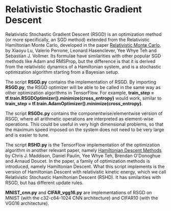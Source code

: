 # Relativistic Stochastic Gradient Descent

Relativistic Stochastic Gradient Descent (RSGD) is an optimization method (or more specifically, an SGD method) extended from the Relativistic Hamiltonian Monte Carlo, developed in the paper [Relativistic Monte Carlo](https://arxiv.org/abs/1609.04388), by Xiaoyu Lu, Valerio Perrone, Leonard Hasenclever, Yee Whye Teh and Sebastian J. Vollmer. Its formulae have similarities with other popular SGD methods like Adam and RMSProp, but the difference is that it is derived from the relativistic dynamics of a Hamiltonian system, and is a stochastic optimization algorithm starting from a Bayesian setup.

The script **RSGD.py** contains the implementation of RSGD. By importing **RSGD.py**, the RSGD optimizer will be able to be called in the same way as other optimization algorithms in TensorFlow. For example, **train_step = tf.train.RSGDOptimizer().minimize(cross_entropy)** would work, similar to **train_step = tf.train.AdamOptimizer().minimize(cross_entropy)**.

The script **RSGDc.py** contains the componentwise/elementwise version of RSGD, where all arithmetic operations are interpreted as element-wise operations. This could be useful in very high dimensional problems, so that the maximum speed imposed on the system does not need to be very large and is easier to tune.

The script **RSHD.py** is the TensorFlow implementation of the optimization algorithm in another relevant paper, namely [Hamiltonian Descent Methods](https://arxiv.org/abs/1809.05042) by Chris J. Maddison, Daniel Paulin, Yee Whye Teh, Brendan O'Donoghue and Arnaud Doucet. In the paper, a family of optimization methods is introduced, namely Hamiltonian Descent. What this script implements is the version of Hamiltonian Descent with relativistic kinetic energy, which we call Relativistic Stochastic Hamiltonian Descent (RSHD). It has similarities with RSGD, but has different update rules.

**MNIST_cnn.py** and **CIFAR_vgg16.py** are implementations of RSGD on MNIST (with the c32-c64-1024 CNN architecture) and CIFAR10 (with the VGG16 architecture).
